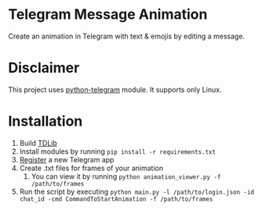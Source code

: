# Telegram Message Animation

Create an animation in Telegram with text & emojis by editing a message.

# Disclaimer
This project uses [python-telegram](https://github.com/alexander-akhmetov/python-telegram) module. It supports only Linux. 

# Installation
1. Build [TDLib](https://github.com/tdlib/td#building)
2. Install modules by running `pip install -r requirements.txt`
3. [Register](http://my.telegram.org/apps/) a new Telegram app
4. Create .txt files for frames of your animation
   1. You can view it by running `python animation_viewer.py -f /path/to/frames`
5. Run the script by executing `python main.py -l /path/to/login.json -id chat_id -cmd CommandToStartAnimation -f /path/to/frames`